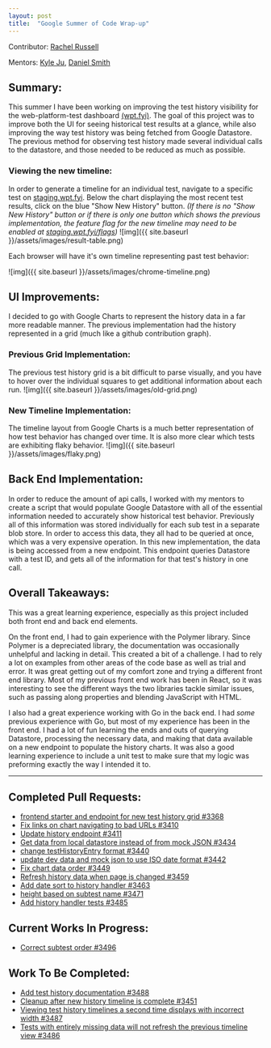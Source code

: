 ```yaml
---
layout: post
title:  "Google Summer of Code Wrap-up"
---
```

Contributor: [Rachel Russell](https://github.com/racheljay)

Mentors: [Kyle Ju](https://github.com/KyleJu), [Daniel Smith](https://github.com/DanielRyanSmith)
## Summary:
This summer I have been working on improving the test history visibility for the web-platform-test dashboard [(wpt.fyi)](https://wpt.fyi/about). The goal of this project was to improve both the UI for seeing historical test results at a glance, while also improving the way test history was being fetched from Google Datastore. The previous method for observing test history made several individual calls to the datastore, and those needed to be reduced as much as possible.

### Viewing the new timeline:

In order to generate a timeline for an individual test, navigate to a specific test on [staging.wpt.fyi](https://staging.wpt.fyi/results). Below the chart displaying the most recent test results, click on the blue "Show New History" button. _(If there is no "Show New History" button or if there is only one button which shows the previous implementation, the feature flag for the new timeline may need to be enabled at [staging.wpt.fyi/flags](https://staging.wpt.fyi/flags))_
![img]({{ site.baseurl }}/assets/images/result-table.png)

Each browser will have it's own timeline representing past test behavior:

![img]({{ site.baseurl }}/assets/images/chrome-timeline.png)

## UI Improvements:
I decided to go with Google Charts to represent the history data in a far more readable manner. The previous implementation had the history represented in a grid (much like a github contribution graph).

### Previous Grid Implementation:
The previous test history grid is a bit difficult to parse visually, and you have to hover over the individual squares to get additional information about each run.
![img]({{ site.baseurl }}/assets/images/old-grid.png)
### New Timeline Implementation:
The timeline layout from Google Charts is a much better representation of how test behavior has changed over time. It is also more clear which tests are exhibiting flaky behavior.
![img]({{ site.baseurl }}/assets/images/flaky.png)

## Back End Implementation:
In order to reduce the amount of api calls, I worked with my mentors to create a script that would populate Google Datastore with all of the essential information needed to accurately show historical test behavior. Previously all of this information was stored individually for each sub test in a separate blob store. In order to access this data, they all had to be queried at once, which was a very expensive operation. In this new implementation, the data is being accessed from a new endpoint. This endpoint queries Datastore with a test ID, and gets all of the information for that test's history in one call.

## Overall Takeaways:
This was a great learning experience, especially as this project included both front end and back end elements.

On the front end, I had to gain experience with the Polymer library. Since Polymer is a depreciated library, the documentation was occasionally unhelpful and lacking in detail. This created a bit of a challenge. I had to rely a lot on examples from other areas of the code base as well as trial and error. It was great getting out of my comfort zone and trying a different front end library. Most of my previous front end work has been in React, so it was interesting to see the different ways the two libraries tackle similar issues, such as passing along properties and blending JavaScript with HTML.

I also had a great experience working with Go in the back end. I had _some_ previous experience with Go, but most of my experience has been in the front end. I had a lot of fun learning the ends and outs of querying Datastore, processing the necessary data, and making that data available on a new endpoint to populate the history charts. It was also a good learning experience to include a unit test to make sure that my logic was preforming exactly the way I intended it to.

<hr>

## Completed Pull Requests:
* [ frontend starter and endpoint for new test history grid #3368 ](https://github.com/web-platform-tests/wpt.fyi/pull/3368)
* [ Fix links on chart navigating to bad URLs #3410 ](https://github.com/web-platform-tests/wpt.fyi/pull/3410)
* [ Update history endpoint #3411 ](https://github.com/web-platform-tests/wpt.fyi/pull/3411)
* [ Get data from local datastore instead of from mock JSON #3434 ](https://github.com/web-platform-tests/wpt.fyi/pull/3434)
* [ change testHistoryEntry format #3440 ](https://github.com/web-platform-tests/wpt.fyi/pull/3440)
* [ update dev data and mock json to use ISO date format #3442 ](https://github.com/web-platform-tests/wpt.fyi/pull/3442)
* [ Fix chart data order #3449 ](https://github.com/web-platform-tests/wpt.fyi/pull/3449)
* [ Refresh history data when page is changed #3459 ](https://github.com/web-platform-tests/wpt.fyi/pull/3459)
* [ Add date sort to history handler #3463 ](https://github.com/web-platform-tests/wpt.fyi/pull/3463)
* [ height based on subtest name #3471 ](https://github.com/web-platform-tests/wpt.fyi/pull/3471)
* [ Add history handler tests #3485 ](https://github.com/web-platform-tests/wpt.fyi/pull/3485)

## Current Works In Progress:
* [ Correct subtest order #3496 ](https://github.com/web-platform-tests/wpt.fyi/pull/3496)

## Work To Be Completed:
* [ Add test history documentation #3488 ](https://github.com/web-platform-tests/wpt.fyi/issues/3488)
* [ Cleanup after new history timeline is complete #3451 ](https://github.com/web-platform-tests/wpt.fyi/issues/3451)
* [ Viewing test history timelines a second time displays with incorrect width #3487 ](https://github.com/web-platform-tests/wpt.fyi/issues/3487)
* [ Tests with entirely missing data will not refresh the previous timeline view #3486 ](https://github.com/web-platform-tests/wpt.fyi/issues/3486)